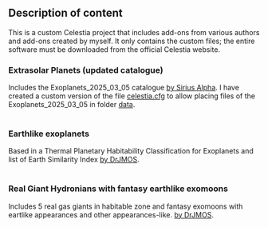 <h2>Description of content</h2>

This is a custom Celestia project that includes add-ons from various authors and add-ons created by myself. It only contains the custom files; the entire software must be downloaded from the official Celestia website. 

<h3>Extrasolar Planets (updated catalogue)</h3>

Includes the Exoplanets_2025_03_05 catalogue <a href="https://celestiaproject.space/forum/viewtopic.php?f=23&t=18705">by Sirius Alpha</a>. I have created a custom version of the file [celestia.cfg](https://github.com/Juaito/Celestia/blob/main/celestia.cfg) to allow placing files of the Exoplanets_2025_03_05 in folder [data](https://github.com/Juaito/Celestia/tree/main/data).</br>&nbsp;</br>

<h3>Earthlike exoplanets</h3>

Based in a Thermal Planetary Habitability Classification for Exoplanets and list of Earth Similarity Index <a href="https://celestiaproject.space/forum/viewtopic.php?f=23&t=22015">by DrJMOS</a>.</br>&nbsp;</br>

<h3>Real Giant Hydronians with fantasy earthlike exomoons</h3>

Includes 5 real gas giants in habitable zone and fantasy exomoons with eartlike appearances and other appearances-like.  <a href="https://celestiaproject.space/forum/viewtopic.php?f=23&t=22209">by DrJMOS</a>.</br>&nbsp;</br>

